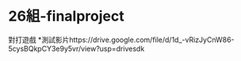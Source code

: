 # 26組-finalproject
對打遊戲
*測試影片https://drive.google.com/file/d/1d_-vRizJyCnW86-5cysBQkpCY3e9y5vr/view?usp=drivesdk

